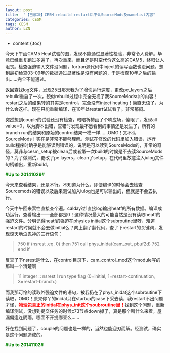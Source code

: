 ```yaml
---
layout: post
title:  "【已解决】CESM rebuild restart后不认SourceMods及namelist内容" 
categories: CESM
tags: CESM
author: LZN
---
```


* content
{:toc}

今天下午画CAM5 Heat试验的图，发现不能通过显著性检验，非常令人费解。毕竟已经重复跑过多遍了，再次重来，而且还是时空代价这么高的CAM5，终归让人沮丧。检查强迫输入文件没问题，fortran源代码中inject的读写函数也没问题，想到最初检查03-09年的数据通过显著性是没有问题的，于是检查10年之后的输出……完全不能通过。

返回查找log文件，发现25日那天我为了增快运行速度，更改pe_layers之后rebuild重启了一次，貌似rebuild过程中完全无视了我SourceMods中的内容！restart之后的结果转的其实是control，完全没有inject heating！简直无语了，为什么会这样。现在只能重新编译，在10年处restart试试看了。非常郁闷。

突然想到couple的试验还没有检查，暗暗祈祷画了个响应场，傻眼了，发现all value=0，以为脚本出错，查错时发现最不愿看到的事情还是发生了，所有的branch run的结果和原始的control结果一模一样……OMG！又不认SourceMods！实在是非常不能够理解。测试在修改的代码里加入错误，运行build程序时确乎是能够读到错误的，说明是可以读到SourceMods的，非常的奇怪，莫非与cesm_setup被clean后或者第一次build的时候是不去读SourceMods的？为了做测试，更改了pe layers，clean了setup，在代码里故意注入iulog文件句柄输出，重新build。

<strong><span style="color: #008000;">#Up to 20141029#</span></strong>

今天来查看结果，还是不行。不知道为什么，即便编译的时候会去检查Sourcemods的错误以及后来测试加入iulog也是可以输出的，但就是不会去执行。

今天中午回来索性直接查个遍。calday过1直接log输出heatf的所有数据。编译成功运行，查看输出——全部都是0！这种情况最大的可能当然是没有读取heatf的强迫文件。分明记得heatf的强迫在physics initial这个subroutine里呀，难道restart的时候就不会去做initial么？向上翻了翻代码，查了下restart的关键词，发现惊天地泣鬼神的三行语句：
<blockquote>750 if (nsrest .eq. 0) then
751 call phys_inidat(cam_out, pbuf2d)
752 end if</blockquote>
反查了下nsrest是什么，在control目录下，cam_control_mod这个module写的那叫一个清楚啊
<blockquote>11 integer :: nsrest ! run type flag (0=initial, 1=restart-continuation, 3=restart-branch.)</blockquote>
而我那可怜的读取外强迫文件的语句，被我扔在了phys_inidat这个subroutine下读取，OMG！原来你丫的inidat只在startup的case下采去读，我restart不出问题才怪，<span style="color: #ff0000;"><strong>物理包真正的initial在phys_init这个soubroutine里！</strong></span>找到这个问题，重新编译测试，没想到提交任务的时候c73节点down掉了，真是那个叫什么来着，屋漏偏逢连阴雨，哪壶不开提哪壶么……

好在找到问题了，couple的问题也是一样的，当然也能迎刃而解。经测试，确实是这个问题造成的。

<strong><span style="color: #008000;">#Up to 20141102#</span></strong>